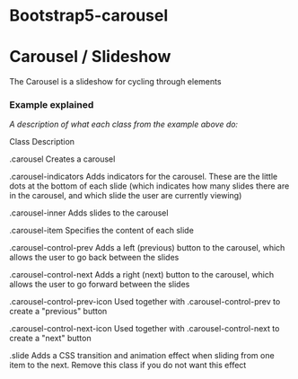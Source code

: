 # Bootstrap5-carousel
<h1>Carousel / Slideshow</h1>
<p>The Carousel is a slideshow for cycling through elements</p>
<h3>Example explained</h3>
<p><i>A description of what each class from the example above do:</i></p>

Class	Description
<p>.carousel	Creates a carousel
<p>.carousel-indicators	Adds indicators for the carousel. These are the little dots at the bottom of each slide (which indicates how many slides there are in the carousel, and which slide the user are currently viewing)</p>
<p>.carousel-inner	Adds slides to the carousel</p>
<p>.carousel-item	Specifies the content of each slide</p>
<p>.carousel-control-prev	Adds a left (previous) button to the carousel, which allows the user to go back between the slides</p>
<p>.carousel-control-next	Adds a right (next) button to the carousel, which allows the user to go forward between the slides</p>
<p>.carousel-control-prev-icon	Used together with .carousel-control-prev to create a "previous" button</p>
<p>.carousel-control-next-icon	Used together with .carousel-control-next to create a "next" button</p>
<p>.slide	Adds a CSS transition and animation effect when sliding from one item to the next. Remove this class if you do not want this effect</p>
